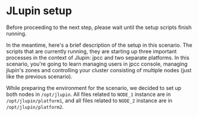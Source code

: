 # JLupin setup

Before proceeding to the next step, please wait until the setup scripts finish running.

In the meantime, here's a brief description of the setup in this scenario. The scripts that are currently running, they are starting up three important processes in the context of Jlupin: jpcc and two separate platforms. In this scenario, you're going to learn managing users in jpcc console, managing jlupin's zones and controlling your cluster consisting of multiple nodes (just like the previous scenario).

While preparing the environment for the scenario, we decided to set up both nodes in `/opt/jlupin`. All files related to `NODE_1` instance are in `/opt/jlupin/platform1`, and all files related to `NODE_2` instance are in `/opt/jlupin/platform2`.
